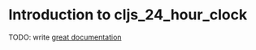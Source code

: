 # Introduction to cljs_24_hour_clock

TODO: write [great documentation](http://jacobian.org/writing/great-documentation/what-to-write/)
